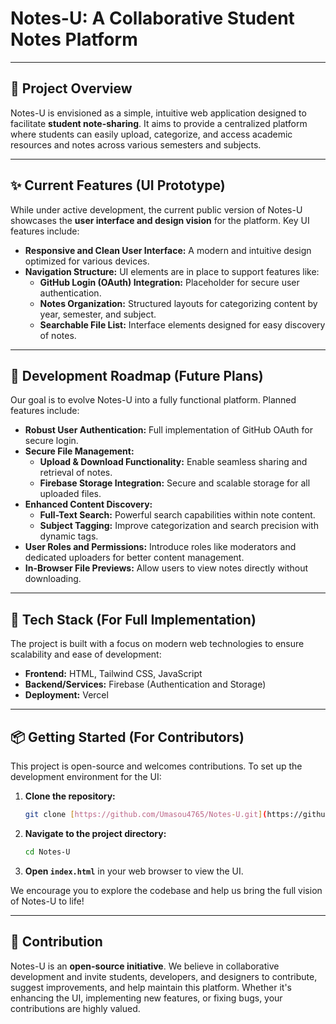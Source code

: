 # Notes-U: A Collaborative Student Notes Platform

---

## 📘 Project Overview

Notes-U is envisioned as a simple, intuitive web application designed to facilitate **student note-sharing**. It aims to provide a centralized platform where students can easily upload, categorize, and access academic resources and notes across various semesters and subjects.

---

## ✨ Current Features (UI Prototype)

While under active development, the current public version of Notes-U showcases the **user interface and design vision** for the platform. Key UI features include:

* **Responsive and Clean User Interface:** A modern and intuitive design optimized for various devices.
* **Navigation Structure:** UI elements are in place to support features like:
    * **GitHub Login (OAuth) Integration:** Placeholder for secure user authentication.
    * **Notes Organization:** Structured layouts for categorizing content by year, semester, and subject.
    * **Searchable File List:** Interface elements designed for easy discovery of notes.

---

## 🚀 Development Roadmap (Future Plans)

Our goal is to evolve Notes-U into a fully functional platform. Planned features include:

* **Robust User Authentication:** Full implementation of GitHub OAuth for secure login.
* **Secure File Management:**
    * **Upload & Download Functionality:** Enable seamless sharing and retrieval of notes.
    * **Firebase Storage Integration:** Secure and scalable storage for all uploaded files.
* **Enhanced Content Discovery:**
    * **Full-Text Search:** Powerful search capabilities within note content.
    * **Subject Tagging:** Improve categorization and search precision with dynamic tags.
* **User Roles and Permissions:** Introduce roles like moderators and dedicated uploaders for better content management.
* **In-Browser File Previews:** Allow users to view notes directly without downloading.

---

## 🔧 Tech Stack (For Full Implementation)

The project is built with a focus on modern web technologies to ensure scalability and ease of development:

* **Frontend:** HTML, Tailwind CSS, JavaScript
* **Backend/Services:** Firebase (Authentication and Storage)
* **Deployment:** Vercel

---

## 📦 Getting Started (For Contributors)

This project is open-source and welcomes contributions. To set up the development environment for the UI:

1.  **Clone the repository:**
    ```bash
    git clone [https://github.com/Umasou4765/Notes-U.git](https://github.com/Umasou4765/Notes-U.git)
    ```
2.  **Navigate to the project directory:**
    ```bash
    cd Notes-U
    ```
3.  **Open `index.html`** in your web browser to view the UI.

We encourage you to explore the codebase and help us bring the full vision of Notes-U to life!

---

## 🙌 Contribution

Notes-U is an **open-source initiative**. We believe in collaborative development and invite students, developers, and designers to contribute, suggest improvements, and help maintain this platform. Whether it's enhancing the UI, implementing new features, or fixing bugs, your contributions are highly valued. 

